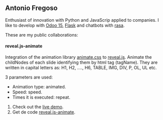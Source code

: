 ## Antonio Fregoso
Enthusiast of innovation with Python and JavaScrip applied to companies. I like to develop with [Odoo 15](https://github.com/odoo/odoo), [Flask](https://flask.palletsprojects.com/en/2.0.x/) and chatbots with [rasa](https://rasa.com/).

These are my public collaborations:

#### reveal.js-animate
Integration of the animation library [animate.css](https://animate.style) to [reveal.js](https://revealjs.com/).
Animate the childNodes of each slide identifying them by html tag (tagName). They are written in capital letters as: H1, H2, ...., H6, TABLE, IMG, DIV, P, OL, UL etc.

3 parameters are used:
- Animation type: animated.
- Speed: speed.
- Times it is executed: repeat.


1. Check out the [live demo](https://antoniofregoso.github.io/reveal.js-animate).
2. Get de code [reveal.js-animate](https://github.com/antoniofregoso/reveal.js-animate).
